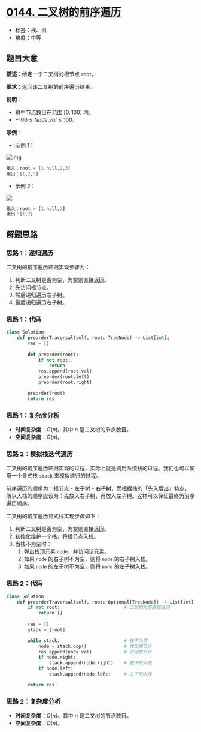 # [0144. 二叉树的前序遍历](https://leetcode.cn/problems/binary-tree-preorder-traversal/)

- 标签：栈、树
- 难度：中等

## 题目大意

**描述**：给定一个二叉树的根节点 `root`。

**要求**：返回该二叉树的前序遍历结果。

**说明**：

- 树中节点数目在范围 $[0, 100]$ 内。
- $-100 \le Node.val \le 100$。

**示例**：

- 示例 1：

![img](https://assets.leetcode.com/uploads/2020/09/15/inorder_1.jpg)

```python
输入：root = [1,null,2,3]
输出：[1,2,3]
```

- 示例 2：

![](https://assets.leetcode.com/uploads/2020/09/15/inorder_4.jpg)

```python
输入：root = [1,null,2]
输出：[1,2]
```

## 解题思路

### 思路 1：递归遍历

二叉树的前序遍历递归实现步骤为：

1. 判断二叉树是否为空，为空则直接返回。
2. 先访问根节点。
3. 然后递归遍历左子树。
4. 最后递归遍历右子树。

### 思路 1：代码

```python
class Solution:
    def preorderTraversal(self, root: TreeNode) -> List[int]:
        res = []
        
        def preorder(root):
            if not root:
                return
            res.append(root.val)
            preorder(root.left)
            preorder(root.right)

        preorder(root)
        return res
```

### 思路 1：复杂度分析

- **时间复杂度**：$O(n)$。其中 $n$ 是二叉树的节点数目。
- **空间复杂度**：$O(n)$。

### 思路 2：模拟栈迭代遍历

二叉树的前序遍历递归实现的过程，实际上就是调用系统栈的过程。我们也可以使用一个显式栈 `stack` 来模拟递归的过程。

前序遍历的顺序为：根节点 - 左子树 - 右子树，而根据栈的「先入后出」特点，所以入栈的顺序应该为：先放入右子树，再放入左子树。这样可以保证最终为前序遍历顺序。 

二叉树的前序遍历显式栈实现步骤如下：

1. 判断二叉树是否为空，为空则直接返回。
2. 初始化维护一个栈，将根节点入栈。
3. 当栈不为空时：
   1. 弹出栈顶元素 `node`，并访问该元素。
   2. 如果 `node` 的右子树不为空，则将 `node` 的右子树入栈。
   3. 如果 `node` 的左子树不为空，则将 `node` 的左子树入栈。

### 思路 2：代码

```python
class Solution:
    def preorderTraversal(self, root: Optional[TreeNode]) -> List[int]:
        if not root:                        # 二叉树为空直接返回
            return []
            
        res = []
        stack = [root]

        while stack:                        # 栈不为空
            node = stack.pop()              # 弹出根节点
            res.append(node.val)            # 访问根节点
            if node.right:
                stack.append(node.right)    # 右子树入栈
            if node.left:
                stack.append(node.left)     # 左子树入栈

        return res
```

### 思路 2：复杂度分析

- **时间复杂度**：$O(n)$。其中 $n$ 是二叉树的节点数目。
- **空间复杂度**：$O(n)$。